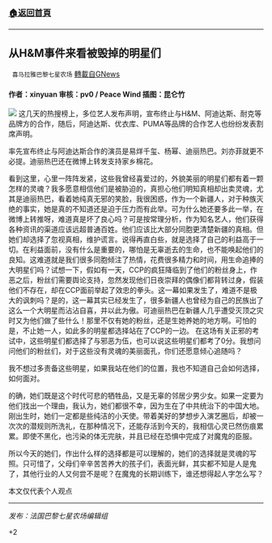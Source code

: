 ###  [:house:返回首頁](https://github.com/ourhimalayas/txt)
---

## 从H&amp;M事件来看被毁掉的明星们
` 喜马拉雅巴黎七星农场` [轉載自GNews](https://gnews.org/zh-hans/1023652/)

#### 作者：xinyuan 审核：pv0 / Peace Wind  插图：昆仑竹
![]()![](https://gnews.org/wp-content/uploads/2021/03/cover-35.jpg)
这几天的热搜榜上，多位艺人发布声明，宣布终止与H&M、阿迪达斯、耐克等品牌方的合作，随后，阿迪达斯、优衣库、PUMA等品牌的合作艺人也纷纷发表割席声明。

率先宣布终止与阿迪达斯合作的演员是易烊千玺、杨幂、迪丽热巴。刘亦菲就更不必提。迪丽热巴还在微博上转发支持家乡棉花。

看到这里，心里一阵阵发紧，这些我曾经喜爱过的，外貌美丽的明星们都有着一颗怎样的灵魂？我多愿意相信他们是被胁迫的，真担心他们明知真相却出卖灵魂，尤其是迪丽热巴，看着她纯真无邪的笑脸，我很困惑，作为一个新疆人，对于种族灭绝的事实，她是真的不知道还是迫于压力而有此举。可为什么她还要多此一举，在微博上转推呀，难道真是坏了良心吗？可是按常理分析，作为知名艺人，他们获得各种资讯的渠道应该远超普通百姓。他们应该比大部分同胞更清楚新疆的真相。但她们却选择了忽视真相，维护谎言。说得再直白些，就是选择了自己的利益高于一切。在利益面前，没有什么是重要的，哪怕是无辜逝去的生命，也不能唤起他们的良知。这难道就是我们很多同胞倾注了热情，花费很多精力和时间，用生命追捧的大明星们吗？试想一下，假如有一天，CCP的疯狂降临到了他们的粉丝身上，作恶之后，粉丝们需要舆论支持，忽然发现他们日夜崇拜的偶像们都背转过身，假装他们不存在，却在CCP面前举起了效忠的拳头。这一幕如果发生了，难道不是极大的讽刺吗？是的，这一幕其实已经发生了，很多新疆人也曾经为自己的民族出了这么一个大明星而沾沾自喜，并以此为傲。可迪丽热巴在新疆人几乎遭受灭顶之灾时又为他们做了些什么！那里不仅有她的粉丝，还是生她养她的地方啊。可怕的是，不止她一人，如此多的明星都选择站在了CCP的一边。 在这场有关正邪的考试中，这些明星们都选择了与邪恶为伍，也可以说这些明星们都考了0分。我想问问他们的粉丝们，对于这些没有灵魂的美丽面孔，你们还愿意倾心追随吗？

我不想过多责备这些明星，如果我站在他们的位置，我也不知道自己会如何选择，如何面对。

的确，她们既是这个时代可悲的牺牲品，又是无辜的邻居少男少女。如果一定要为他们找出一个理由，我认为，她们都很不幸，因为生在了中共统治下的中国大地。刚出生时，她们一定都是些纯洁的小天使。带着美好的梦想步入演艺圈后，却被一次次的潜规则所洗礼，在那种情况下，还能存活到今天的，我相信心灵已然伤痕累累。即使不黑化，也污染的体无完肤，并且已经在恐惧中完成了对魔鬼的臣服。

所以今天的她们，作出什么样的选择都是可以理解的，她们的选择就是灵魂的写照。只可惜了，父母们辛辛苦苦养大的孩子们，表面光鲜，其实都不知是人是鬼了，其他行业的人又何尝不是呢？在魔鬼的长期训练下，谁还想得起人字怎么写？

本文仅代表个人观点

* * *

*发布：法国巴黎七星农场编辑组*

+2
